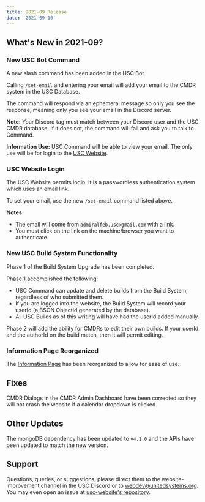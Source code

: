 ```yaml
---
title: 2021-09 Release
date: '2021-09-10'
---
```


## What's New in 2021-09?

### New USC Bot Command

A new slash command has been added in the USC Bot

Calling `/set-email` and entering your email will add your email to the CMDR system in the USC Database.

The command will respond via an ephemeral message so only you see the response, meaning only you see your email in the Discord server.

**Note:** Your Discord tag must match between your Discord user and the USC CMDR database. If it does not, the command will fail and ask you to talk to Command.

**Information Use:** USC Command will be able to view your email. The only use will be for login to the [USC Website](https://unitedsystems.org).

### USC Website Login

The USC Website permits login. It is a passwordless authentication system which uses an email link.

To set your email, use the new `/set-email` command listed above.

**Notes:**

- The email will come from `admiralfeb.usc@gmail.com` with a link.
- You must click on the link on the machine/browser you want to authenticate.

### New USC Build System Functionality

Phase 1 of the Build System Upgrade has been completed.

Phase 1 accomplished the following:

- USC Command can update and delete builds from the Build System, regardless of who submitted them.
- If you are logged into the website, the Build System will record your userId (a BSON ObjectId generated by the database).
- All USC Builds as of this writing will have had the userId added manually.

Phase 2 will add the ability for CMDRs to edit their own builds. If your userId and the authorId on the build match, then it will permit editing.

### Information Page Reorganized

The [Information Page](https://unitedsystems.org/information) has been reorganized to allow for ease of use.

## Fixes

CMDR Dialogs in the CMDR Admin Dashboard have been corrected so they will not crash the website if a calendar dropdown is clicked.

## Other Updates

The mongoDB dependency has been updated to `v4.1.0` and the APIs have been updated to match the new version.

## Support

Questions, queries, or suggestions, please direct them to the website-improvement channel in the USC Discord or to webdev@unitedsystems.org. You may even open an issue at [usc-website's repository](https://github.com/Admiralfeb/usc-website/issues).

